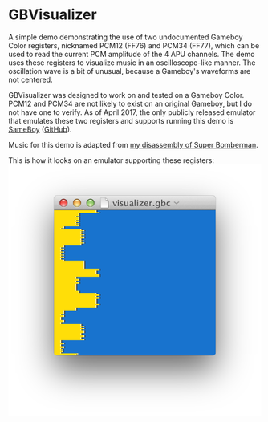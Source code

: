 # GBVisualizer

A simple demo demonstrating the use of two undocumented Gameboy Color registers, nicknamed PCM12 (FF76) and PCM34 (FF77), which can be used to read the current PCM amplitude of the 4 APU channels. The demo uses these registers to visualize music in an oscilloscope-like manner. The oscillation wave is a bit of unusual, because a Gameboy's waveforms are not centered.

GBVisualizer was designed to work on and tested on a Gameboy Color. PCM12 and PCM34 are not likely to exist on an original Gameboy, but I do not have one to verify. As of April 2017, the only publicly released emulator that emulates these two registers and supports running this demo is [SameBoy](https://sameboy.github.io/) ([GitHub](https://github.com/LIJI32/SameBoy)).

Music for this demo is adapted from [my disassembly of Super Bomberman](https://github.com/LIJI32/superbomberman/tree/master/dboot/songs).

This is how it looks on an emulator supporting these registers: <br/>
![Screenshot](screenshot.png?raw=true)
